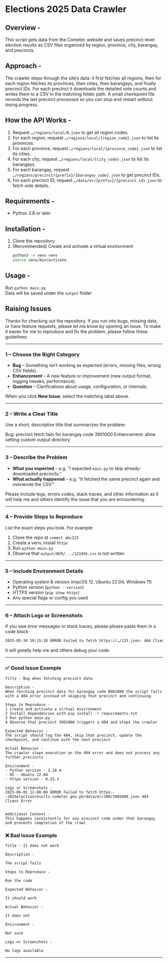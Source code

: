 # Elections 2025 Data Crawler

## Overview -
This script gets data from the Comelec website and saves precinct-level election results as CSV files organized by region, province, city, barangay, and precincts.


## Approach -
The crawler steps through the site’s data: it first fetches all regions, then for each region fetches its provinces, then cities, then barangays, and finally precinct IDs. For each precinct it downloads the detailed vote counts and writes them to a CSV in the matching folder path. A small checkpoint file records the last precinct processed so you can stop and restart without losing progress.

## How the API Works -
1. Request `…/regions/local/0.json` to get all region codes.  
2. For each region, request `…/regions/local/{region_code}.json` to list its provinces.  
3. For each province, request `…/regions/local/{province_code}.json` to list its cities.  
4. For each city, request `…/regions/local/{city_code}.json` to list its barangays.  
5. For each barangay, request `…/regions/precinct/{prefix}/{barangay_code}.json` to get precinct IDs.  
6. For each precinct ID, request `…/data/er/{prefix}/{precinct_id}.json` to fetch vote details.

## Requirements -
- Python 3.8 or later

## Installation -
1. Clone the repository  
2. (Recommended) Create and activate a virtual environment  
   ```bash
   python3 -m venv venv
   source venv/bin/activate

## Usage -
Run `python main.py`  
Data will be saved under the `output` folder

## Raising Issues

Thanks for checking out the repository. If you run into bugs, missing data, or have feature requests, please let me know by opening an issue. To make it easier for me to reproduce and fix the problem, please follow these guidelines:

---

### 1 – Choose the Right Category  
- **Bug** – Something isn’t working as expected (errors, missing files, wrong CSV fields).  
- **Enhancement** – A new feature or improvement (new output format, logging tweaks, performance).  
- **Question** – Clarifications about usage, configuration, or internals.

When you click **New Issue**, select the matching label above.

---

### 2 – Write a Clear Title  
Use a short, descriptive title that summarizes the problem:

Bug: precinct fetch fails for barangay code 3901000
Enhancement: allow setting custom output directory

---

### 3 – Describe the Problem  
- **What you expected** – e.g. “I expected `main.py` to skip already-downloaded precincts.”  
- **What actually happened** – e.g. “It fetched the same precinct again and overwrote the CSV.”  

Please include logs, errors codes, stack traces, and other information as it will help me and others identify the issue that you are encountering.

---

### 4 – Provide Steps to Reproduce  
List the exact steps you took. For example:  
1. Clone the repo at `commit abc123`  
2. Create a venv, install `httpx`  
3. Run `python main.py`  
4. Observe that `output/NCR/.../123456.csv` is not written  

---

### 5 – Include Environment Details  
- Operating system & version (macOS 12, Ubuntu 22.04, Windows 11)  
- Python version (`python --version`)  
- HTTPX version (`pip show httpx`)  
- Any special flags or config you used  

---

### 6 – Attach Logs or Screenshots  
If you saw error messages or stack traces, please please paste them in a code block:  
```txt
2025-05-30 10:15:20 ERROR Failed to fetch https://…/123.json: 404 Client Error
```

It will greatly help me and others debug your code.

---

### ✅ Good Issue Example

```
Title - Bug when fetching precinct data

Description -  
When fetching precinct data for barangay code R001000 the script fails with a 404 error instead of skipping that precinct and continuing.

Steps to Reproduce -  
1 Create and activate a virtual environment  
2 Install dependencies with pip install -r requirements.txt  
3 Run python main.py  
4 Observe that precinct 3901000 triggers a 404 and stops the crawler

Expected Behavior -  
The script should log the 404, skip that precinct, update the checkpoint, and continue with the next precinct

Actual Behavior -  
The crawler stops execution on the 404 error and does not process any further precincts

Environment -  
- Python version - 3.10.4  
- OS - Ubuntu 22.04  
- httpx version - 0.23.3  

Logs or Screenshots -  
2025-06-01 12-00-00 ERROR Failed to fetch https---2025electionresults.comelec.gov.ph/data/er/390/3901000.json 404 Client Error


Additional Context -
This happens consistently for any precinct code under that barangay and prevents completion of the crawl
```

### ❌ Bad Issue Example

```
Title - It does not work

Description -

The script fails

Steps to Reproduce -

Run the code

Expected Behavior -

It should work

Actual Behavior -

It does not

Environment -

Not sure

Logs or Screenshots -

No logs available
```

--- 

